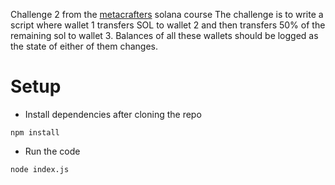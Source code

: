 Challenge 2 from the [metacrafters](https://academy.metacrafters.io/) solana course
The challenge is to write a script where wallet 1 transfers SOL to wallet 2 and then
transfers 50% of the remaining sol to wallet 3. Balances of all these wallets should be 
logged as the state of either of them changes.
# Setup
* Install dependencies after cloning the repo
```
npm install
```
* Run the code
```
node index.js
```
